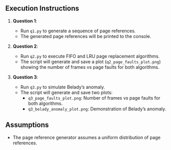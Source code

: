 ## Execution Instructions

1. **Question 1**:
    - Run `q1.py` to generate a sequence of page references.
    - The generated page references will be printed to the console.

2. **Question 2**:
    - Run `q2.py` to execute FIFO and LRU page replacement algorithms.
    - The script will generate and save a plot (`q2_page_faults_plot.png`) showing the number of frames vs page faults
      for both algorithms.

3. **Question 3**:
    - Run `q3.py` to simulate Belady’s anomaly.
    - The script will generate and save two plots:
        - `q3_page_faults_plot.png`: Number of frames vs page faults for both algorithms.
        - `q3_belady_anomaly_plot.png`: Demonstration of Belady’s anomaly.

## Assumptions

- The page reference generator assumes a uniform distribution of page references.
